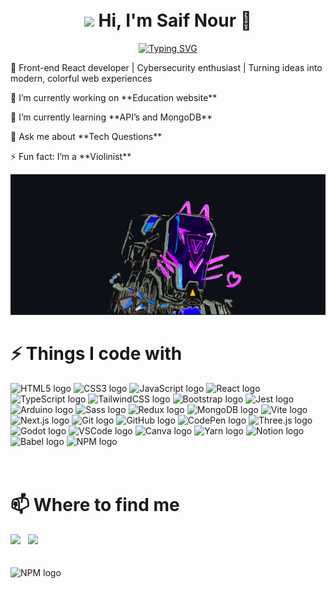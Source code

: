 
<br/>
<br/>


<h1 align="center">
  <img src="https://emojis.slackmojis.com/emojis/images/1531849430/4246/blob-sunglasses.gif?1531849430" width="40px" />
  Hi, I'm Saif Nour 👋

</h1>

<p align="center">
  <a href="https://git.io/typing-svg">
    <img src="https://readme-typing-svg.herokuapp.com/?font=Fira+Code&size=25&pause=1000&width=600&lines=Front-end+Dev+%7C+Cybersecurity+Enthusiast" alt="Typing SVG"/>
  </a>
</p>


<p >
🚀 Front-end React developer | Cybersecurity enthusiast | Turning ideas into modern, colorful web experiences</p>
<p>
🔭 I’m currently working on **Education website**  
</p>
<p>
🌱 I’m currently learning **API’s and MongoDB**  
</p>
<p>
💬 Ask me about **Tech Questions**  
</p>
<p>
⚡ Fun fact: I’m a **Violinist**
</p>

 <img src="https://github.com/Saif-Mohamed-Nour/Saif-Mohamed-Nour/blob/main/IMG(colored).png" />

<h1>⚡ Things I code with</h1>

<div >
  <img alt="HTML5 logo" src="https://cdn.jsdelivr.net/gh/devicons/devicon/icons/html5/html5-original.svg" style="height: 40px;">
  <img alt="CSS3 logo" src="https://cdn.jsdelivr.net/gh/devicons/devicon/icons/css3/css3-original.svg" style="height: 40px;">
  <img alt="JavaScript logo" src="https://cdn.jsdelivr.net/gh/devicons/devicon/icons/javascript/javascript-original.svg" style="height: 40px;">
  <img alt="React logo" src="https://cdn.jsdelivr.net/gh/devicons/devicon/icons/react/react-original.svg" style="height: 40px;">
  <img alt="TypeScript logo" src="https://cdn.jsdelivr.net/gh/devicons/devicon/icons/typescript/typescript-original.svg" style="height: 40px;">
  <img alt="TailwindCSS logo" src="https://skillicons.dev/icons?i=tailwind" style="height: 40px;">
  <img alt="Bootstrap logo" src="https://cdn.simpleicons.org/bootstrap/7952B3" style="height: 40px;">
  <img alt="Jest logo" src="https://cdn.jsdelivr.net/gh/devicons/devicon/icons/jest/jest-plain.svg" style="height: 40px;">
  <img alt="Arduino logo" src="https://cdn.simpleicons.org/arduino/00979D" style="height: 40px;">
  <img alt="Sass logo" src="https://skillicons.dev/icons?i=sass" style="height: 40px;">
  <img alt="Redux logo" src="https://skillicons.dev/icons?i=redux" style="height: 40px;">
  <img alt="MongoDB logo" src="https://skillicons.dev/icons?i=mongodb" style="height: 40px;">
  <img alt="Vite logo" src="https://skillicons.dev/icons?i=vite" style="height: 40px;">
  <img alt="Next.js logo" src="https://skillicons.dev/icons?i=nextjs" style="height: 40px;">
  <img alt="Git logo" src="https://skillicons.dev/icons?i=git" style="height: 40px;">
  <img alt="GitHub logo" src="https://skillicons.dev/icons?i=github" style="height: 40px;">
  <img alt="CodePen logo" src="https://skillicons.dev/icons?i=codepen" style="height: 40px;">
  <img alt="Three.js logo" src="https://skillicons.dev/icons?i=threejs" style="height: 40px;">
  <img alt="Godot logo" src="https://skillicons.dev/icons?i=godot" style="height: 40px;">
  <img alt="VSCode logo" src="https://skillicons.dev/icons?i=vscode" style="height: 40px;">
  <img alt="Canva logo" src="https://cdn.jsdelivr.net/gh/devicons/devicon/icons/canva/canva-original.svg" style="height: 40px;">
  <img alt="Yarn logo" src="https://cdn.jsdelivr.net/gh/devicons/devicon/icons/yarn/yarn-original.svg" style="height: 40px;">
  <img alt="Notion logo" src="https://cdn.jsdelivr.net/gh/devicons/devicon/icons/notion/notion-original.svg" style="height: 40px;">
  <img alt="Babel logo" src="https://cdn.jsdelivr.net/gh/devicons/devicon/icons/babel/babel-original.svg" style="height: 40px;">
  <img alt="NPM logo" src="https://cdn.jsdelivr.net/gh/devicons/devicon/icons/npm/npm-original-wordmark.svg" style="height: 40px;">
</div>

</br>
</br>

<h1>📫 Where to find me</h1>
<div>
     <a href="mailto:saifnour311@gmail.com">
      <img src="https://upload.wikimedia.org/wikipedia/commons/thumb/7/7e/Gmail_icon_%282020%29.svg/2560px-Gmail_icon_%282020%29.svg.png" height="43"/></a> &nbsp;
    <a href="https://www.linkedin.com/in/saif-nour/">
      <img src="https://raw.githubusercontent.com/rahuldkjain/github-profile-readme-generator/master/src/images/icons/Social/linked-in-alt.svg" height="48"/></a> &nbsp;

</div>


</br>
</br>


<img alt="NPM logo" src="https://profile-readme-generator.com/assets/pacman.svg">

